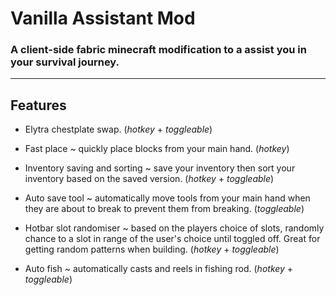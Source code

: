 # Vanilla Assistant Mod
### A client-side fabric minecraft modification to a assist you in your survival journey.
-----
## Features
- Elytra chestplate swap. (*hotkey* + *toggleable*)

- Fast place ~ quickly place blocks from your main hand. (*hotkey*)

- Inventory saving and sorting ~ save your inventory then sort your inventory based on the saved version. (*hotkey* + *toggleable*)

- Auto save tool ~ automatically move tools from your main hand when they are about to break to prevent them from breaking. (*toggleable*)

- Hotbar slot randomiser ~ based on the players choice of slots, randomly chance to a slot in range of the user's choice until toggled off. Great for getting random patterns when building. (*hotkey* + *toggleable*) 

- Auto fish ~ automatically casts and reels in fishing rod. (*hotkey* + *toggleable*)
